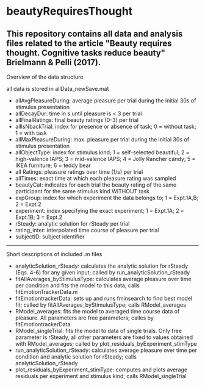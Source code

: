 # beautyRequiresThought

This repository contains all data and analysis files related to the article "Beauty requires thought. Cognitive tasks reduce beauty" Brielmann & Pelli (2017).
-----
Overview of the data structure

all data is stored in allData_newSave.mat
- allAvgPleasureDuring: average pleasure per trial during the initial 30s of stimulus presentation
- allDecayDur: time in s until pleasure is < 3 per trial
- allFinalRatings: final beauty ratings (0-3) per trial
- allIsNbackTrial: index for presence or absence of task; 0 = without task; 1 = with task
- allMaxPleasureDuring: max. pleasure per trial during the initial 30s of stimulus presentation
- allObjectType: index for stimulus kind; 1 = self-selected beautiful; 2 = high-valence IAPS; 3 = mid-valence IAPS; 4 = Jolly Rancher candy; 5 = IKEA furniture; 6 = teddy bear
- all Ratings: pleasure ratings over time (1/s) per trial
- allTimes: exact time at which each pleasure rating was sampled
- beautyCat: indicates for each trial the beauty rating of the same participant for the same stimulus kind WITHOUT task
- expGroup: index for which experiment the data belongs to; 1 = Expt.1A,B; 2 = Expt.2
- experiment: index specifying the exact experiment; 1 = Expt.1A; 2 = Expt.1B; 3 = Expt.2
- rSteady: analytic solution for rSteady per trial
- rating_inter: interpolated time course of pleasure per trial
- subjectID: subject identifier

-----
Short descriptions of included .m files

- analyticSolution_rSteady: calculates the analytic solution for rSteady (Eqs. 4-6) for any given input; called by run_analyticSolution_rSteady
- fitAllAverages_byStimulusType: calculates average pleasure over time per condition and fits the model to this data; calls fitEmotionTrackerData.m
- fitEmotiontrackerData: sets up and runs fminsearch to find best model fit; called by fitAllAverages_byStimulusType; calls RModel_averages
- RModel_averages: fits the model to averaged time course data of pleasure. All parameters are free parameters; calles by fitEmotiontrackerData 
- RModel_singleTrial: fits the model to data of single trials. Only free parameter is rSteady, all other parameters are fixed to values obtained with RModel_averages; called by plot_residuals_byExperiment_stimType
- run_analyticSolution_rSteady: calculates average pleasure over time per condition and analytic solution for rSteady; calls analyticSolution_rSteady
- plot_residuals_byExperiment_stimType: computes and plots average residuals per experiment and stimulus kind; calls RModel_singleTrial 
